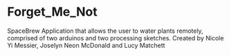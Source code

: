 Forget_Me_Not
=============

SpaceBrew Application that allows the user to water plants remotely, comprised of two arduinos and two processing sketches. Created by Nicole Yi Messier, Joselyn Neon McDonald and Lucy Matchett
